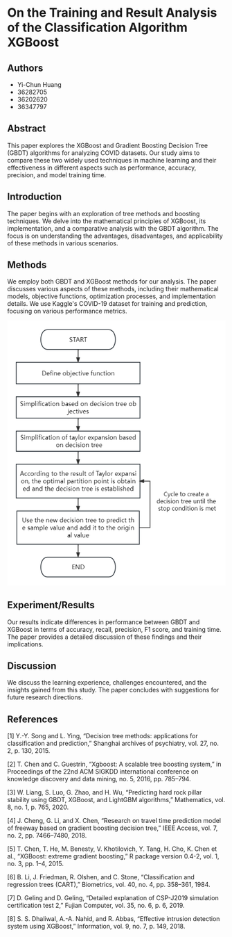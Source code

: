# On the Training and Result Analysis of the Classification Algorithm XGBoost

## Authors
- Yi-Chun Huang
- 36282705
- 36202620
- 36347797

## Abstract
This paper explores the XGBoost and Gradient Boosting Decision Tree (GBDT) algorithms for analyzing COVID datasets. Our study aims to compare these two widely used techniques in machine learning and their effectiveness in different aspects such as performance, accuracy, precision, and model training time.

## Introduction
The paper begins with an exploration of tree methods and boosting techniques. We delve into the mathematical principles of XGBoost, its implementation, and a comparative analysis with the GBDT algorithm. The focus is on understanding the advantages, disadvantages, and applicability of these methods in various scenarios.

## Methods
We employ both GBDT and XGBoost methods for our analysis. The paper discusses various aspects of these methods, including their mathematical models, objective functions, optimization processes, and implementation details. We use Kaggle's COVID-19 dataset for training and prediction, focusing on various performance metrics.

![XGBoost Flowchart](images/flowchart.png)


## Experiment/Results
Our results indicate differences in performance between GBDT and XGBoost in terms of accuracy, recall, precision, F1 score, and training time. The paper provides a detailed discussion of these findings and their implications.

## Discussion
We discuss the learning experience, challenges encountered, and the insights gained from this study. The paper concludes with suggestions for future research directions.

## References
<a id="1">[1]</a> Y.-Y. Song and L. Ying, “Decision tree methods: applications for classification and prediction,” Shanghai archives of psychiatry, vol. 27, no. 2, p. 130, 2015.

<a id="1">[2]</a> T. Chen and C. Guestrin, “Xgboost: A scalable tree boosting system,” in Proceedings of the 22nd ACM SIGKDD international conference on knowledge discovery and data mining, no. 5, 2016, pp. 785–794.

<a id="1">[3]</a> W. Liang, S. Luo, G. Zhao, and H. Wu, “Predicting hard rock pillar stability using GBDT, XGBoost, and LightGBM algorithms,” Mathematics, vol. 8, no. 1, p. 765, 2020.

<a id="1">[4]</a> J. Cheng, G. Li, and X. Chen, “Research on travel time prediction model of freeway based on gradient boosting decision tree,” IEEE Access, vol. 7, no. 2, pp. 7466–7480, 2018.

<a id="1">[5]</a> T. Chen, T. He, M. Benesty, V. Khotilovich, Y. Tang, H. Cho, K. Chen et al., “XGBoost: extreme gradient boosting,” R package version 0.4-2, vol. 1, no. 3, pp. 1–4, 2015.

<a id="1">[6]</a> B. Li, J. Friedman, R. Olshen, and C. Stone, “Classification and regression trees (CART),” Biometrics, vol. 40, no. 4, pp. 358–361, 1984.

<a id="1">[7]</a> D. Geling and D. Geling, “Detailed explanation of CSP-J2019 simulation certification test 2,” Fujian Computer, vol. 35, no. 6, p. 6, 2019.

<a id="1">[8]</a> S. S. Dhaliwal, A.-A. Nahid, and R. Abbas, “Effective intrusion detection system using XGBoost,” Information, vol. 9, no. 7, p. 149, 2018.
